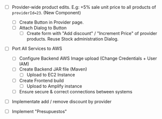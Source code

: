 - [ ] Provider-wide product edits. E.g: +5% sale unit price to all products of `providerId=23`. (New Component)
	- [ ] Create Button in Provider page.
	- [ ] Attach Dialog to Button
		- [ ] Create form with "Add discount" / "Increment Price" of provider products. Reuse Stock administration Dialog.

- [ ] Port All Services to AWS
	- [ ] Configure Backend AWS Image upload (Change Credentials + User IAM)
	- [ ] Create Backend JAR file (Maven)
		- [ ] Upload to EC2 Instance
	- [ ] Create Frontend build
		- [ ] Upload to Amplify instance
	- [ ] Ensure secure & correct connections between systems

- [ ] Implementate add / remove discount by provider

- [ ] Implement "Presupuestos"